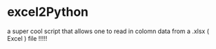 # excel2Python
a super cool script that allows one to read in colomn data from a .xlsx ( Excel ) file !!!!!
